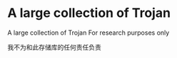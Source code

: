 # A large collection of Trojan
 A large collection of Trojan
 For research purposes only

我不为和此存储库的任何责任负责
